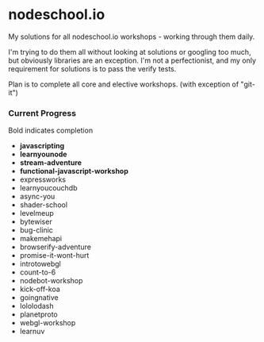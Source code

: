 nodeschool.io
=============

My solutions for all nodeschool.io workshops - working through them daily.

I'm trying to do them all without looking at solutions or googling too much, but obviously libraries are an exception. I'm not a perfectionist, and my only requirement for solutions is to pass the verify tests.

Plan is to complete all core and elective workshops. (with exception of "git-it")

### Current Progress
Bold indicates completion
- **javascripting**
- **learnyounode**
- **stream-adventure**
- **functional-javascript-workshop**
- expressworks
- learnyoucouchdb
- async-you
- shader-school
- levelmeup
- bytewiser
- bug-clinic
- makemehapi
- browserify-adventure
- promise-it-wont-hurt
- introtowebgl
- count-to-6
- nodebot-workshop
- kick-off-koa
- goingnative
- lololodash
- planetproto
- webgl-workshop
- learnuv
